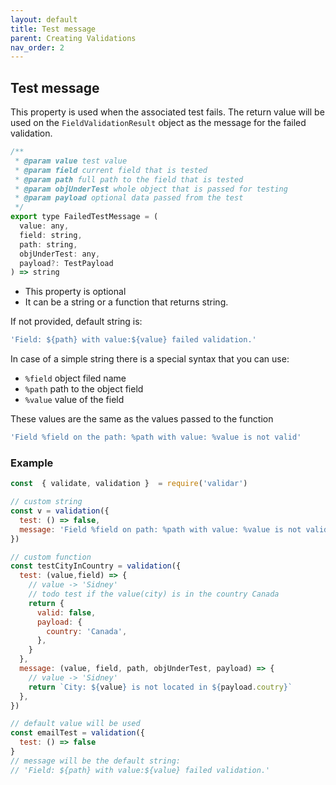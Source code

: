 ```yaml
---
layout: default
title: Test message
parent: Creating Validations
nav_order: 2
---
```


## Test message

This property is used when the associated test fails. The return value will be used on the `FieldValidationResult` object as the message for the failed validation.

```js
/**
 * @param value test value
 * @param field current field that is tested
 * @param path full path to the field that is tested
 * @param objUnderTest whole object that is passed for testing
 * @param payload optional data passed from the test
 */
export type FailedTestMessage = (
  value: any,
  field: string,
  path: string,
  objUnderTest: any,
  payload?: TestPayload
) => string
```

- This property is optional
- It can be a string or a function that returns string.

If not provided, default string is:

```js
'Field: ${path} with value:${value} failed validation.'
```

In case of a simple string there is a special syntax that you can use:

- `%field` object filed name
- `%path` path to the object field
- `%value` value of the field

These values are the same as the values passed to the function

```js
'Field %field on the path: %path with value: %value is not valid'
```

### Example

```js
const  { validate, validation }  = require('validar')

// custom string
const v = validation({
  test: () => false,
  message: 'Field %field on path: %path with value: %value is not valid',
})

// custom function
const testCityInCountry = validation({
  test: (value,field) => {
    // value -> 'Sidney'
    // todo test if the value(city) is in the country Canada
    return {
      valid: false,
      payload: {
        country: 'Canada',
      },
    }
  },
  message: (value, field, path, objUnderTest, payload) => {
    // value -> 'Sidney'
    return `City: ${value} is not located in ${payload.coutry}`
  },
})

// default value will be used
const emailTest = validation({
  test: () => false
}
// message will be the default string:
// 'Field: ${path} with value:${value} failed validation.'
```
